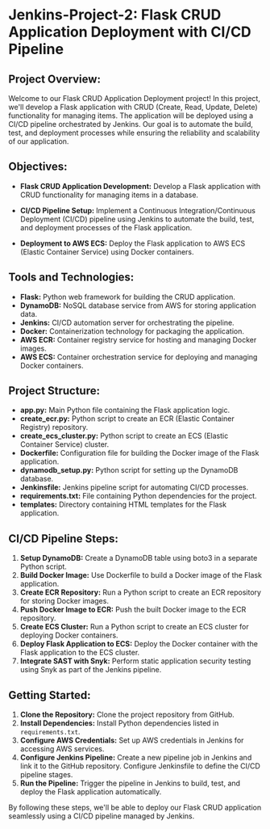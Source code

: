 # Jenkins-Project-2: Flask CRUD Application Deployment with CI/CD Pipeline

## Project Overview:

Welcome to our Flask CRUD Application Deployment project! In this project, we'll develop a Flask application with CRUD (Create, Read, Update, Delete) functionality for managing items. The application will be deployed using a CI/CD pipeline orchestrated by Jenkins. Our goal is to automate the build, test, and deployment processes while ensuring the reliability and scalability of our application.

## Objectives:

- **Flask CRUD Application Development:** Develop a Flask application with CRUD functionality for managing items in a database.
  
- **CI/CD Pipeline Setup:** Implement a Continuous Integration/Continuous Deployment (CI/CD) pipeline using Jenkins to automate the build, test, and deployment processes of the Flask application.
  
- **Deployment to AWS ECS:** Deploy the Flask application to AWS ECS (Elastic Container Service) using Docker containers.

## Tools and Technologies:

- **Flask:** Python web framework for building the CRUD application.
- **DynamoDB:** NoSQL database service from AWS for storing application data.
- **Jenkins:** CI/CD automation server for orchestrating the pipeline.
- **Docker:** Containerization technology for packaging the application.
- **AWS ECR:** Container registry service for hosting and managing Docker images.
- **AWS ECS:** Container orchestration service for deploying and managing Docker containers.

## Project Structure:

- **app.py:** Main Python file containing the Flask application logic.
- **create_ecr.py:** Python script to create an ECR (Elastic Container Registry) repository.
- **create_ecs_cluster.py:** Python script to create an ECS (Elastic Container Service) cluster.
- **Dockerfile:** Configuration file for building the Docker image of the Flask application.
- **dynamodb_setup.py:** Python script for setting up the DynamoDB database.
- **Jenkinsfile:** Jenkins pipeline script for automating CI/CD processes.
- **requirements.txt:** File containing Python dependencies for the project.
- **templates:** Directory containing HTML templates for the Flask application.


## CI/CD Pipeline Steps:

1. **Setup DynamoDB:** Create a DynamoDB table using boto3 in a separate Python script.
2. **Build Docker Image:** Use Dockerfile to build a Docker image of the Flask application.
3. **Create ECR Repository:** Run a Python script to create an ECR repository for storing Docker images.
4. **Push Docker Image to ECR:** Push the built Docker image to the ECR repository.
5. **Create ECS Cluster:** Run a Python script to create an ECS cluster for deploying Docker containers.
6. **Deploy Flask Application to ECS:** Deploy the Docker container with the Flask application to the ECS cluster.
7. **Integrate SAST with Snyk:** Perform static application security testing using Snyk as part of the Jenkins pipeline.

## Getting Started:

1. **Clone the Repository:** Clone the project repository from GitHub.
2. **Install Dependencies:** Install Python dependencies listed in `requirements.txt`.
3. **Configure AWS Credentials:** Set up AWS credentials in Jenkins for accessing AWS services.
4. **Configure Jenkins Pipeline:** Create a new pipeline job in Jenkins and link it to the GitHub repository. Configure Jenkinsfile to define the CI/CD pipeline stages.
5. **Run the Pipeline:** Trigger the pipeline in Jenkins to build, test, and deploy the Flask application automatically.

By following these steps, we'll be able to deploy our Flask CRUD application seamlessly using a CI/CD pipeline managed by Jenkins.

